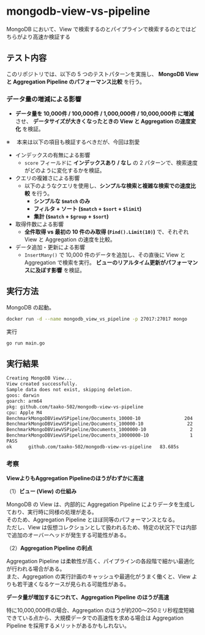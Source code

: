 # mongodb-view-vs-pipeline

MongoDB において、View で検索するのとパイプラインで検索するのとではどちらがより高速か検証する


## **テスト内容**
このリポジトリでは、以下の 5 つのテストパターンを実施し、
**MongoDB View と Aggregation Pipeline のパフォーマンス比較** を行う。

### **データ量の増減による影響**
- **データ量を 10,000件 / 100,000件 / 1,000,000件 / 10,000,000件 に増減** させ、
  **データサイズが大きくなったときの View と Aggregation の速度変化** を検証。

※
　本来は以下の項目も検証するべきだが、今回は割愛
- インデックスの有無による影響
  - `score` フィールドに **インデックスあり / なし** の 2 パターンで、検索速度がどのように変化するかを検証。
- クエリの複雑さによる影響
  - 以下のようなクエリを使用し、**シンプルな検索と複雑な検索での速度比較** を行う。
    - **シンプルな `$match` のみ**
    - **フィルタ + ソート (`$match` + `$sort` + `$limit`)**
    - **集計 (`$match` + `$group` + `$sort`)**
- 取得件数による影響
  - **全件取得 vs 最初の 10 件のみ取得 (`Find().Limit(10)`)** で、それぞれ View と Aggregation の速度を比較。
- データ追加・更新による影響
  - `InsertMany()` で 10,000 件のデータを追加し、その直後に View と Aggregation で検索を実行。
    **ビューのリアルタイム更新がパフォーマンスに及ぼす影響** を検証。

## 実行方法

MongoDB の起動。

```zsh
docker run -d --name mongodb_view_vs_pipeline -p 27017:27017 mongo
```

実行

```zsh
go run main.go
```

## 実行結果

```bash
Creating MongoDB View...
View created successfully.
Sample data does not exist, skipping deletion.
goos: darwin
goarch: arm64
pkg: github.com/taako-502/mongodb-view-vs-pipeline
cpu: Apple M4
BenchmarkMongoDBViewVSPipeline/Documents_10000-10         	     204	   6435531 ns/op	  959612 B/op	   10230 allocs/op
BenchmarkMongoDBViewVSPipeline/Documents_100000-10        	      22	  51809402 ns/op	 9597198 B/op	  100249 allocs/op
BenchmarkMongoDBViewVSPipeline/Documents_1000000-10       	       2	 519818854 ns/op	98453756 B/op	 1010353 allocs/op
BenchmarkMongoDBViewVSPipeline/Documents_10000000-10      	       1	3458297709 ns/op	626701904 B/op	 6358498 allocs/op
PASS
ok  	github.com/taako-502/mongodb-view-vs-pipeline	83.685s
```

### 考察
**ViewよりもAggregation Pipelineのほうがわずかに高速**

（1）**ビュー (View) の仕組み**

MongoDB の View は、内部的に Aggregation Pipeline によりデータを生成しており、実行時に同様の処理が走る。<br>
そのため、Aggregation Pipeline とほぼ同等のパフォーマンスとなる。<br>
ただし、View は仮想コレクションとして扱われるため、特定の状況下では内部で追加のオーバーヘッドが発生する可能性がある。

（2）**Aggregation Pipeline の利点**

Aggregation Pipeline は柔軟性が高く、パイプラインの各段階で細かい最適化が行われる場合がある。<br>
また、Aggregation の実行計画のキャッシュや最適化がうまく働くと、View よりも若干速くなるケースが見られる可能性がある。


**データ量が増加するにつれて、Aggregation Pipeline のほうが高速**

特に10,000,000件の場合、Aggregation のほうが約200〜250ミリ秒程度短縮できている点から、大規模データでの高速性を求める場合は Aggregation Pipeline を採用するメリットがあるかもしれない。
